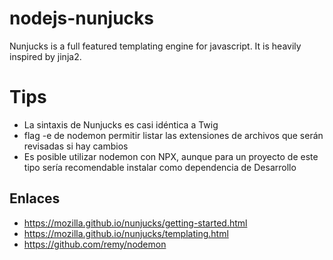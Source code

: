 # nodejs-nunjucks

Nunjucks is a full featured templating engine for javascript. It is heavily inspired by jinja2.


# Tips

- La sintaxis de Nunjucks es casi idéntica a Twig 
- flag -e de nodemon permitir listar las extensiones de archivos que serán revisadas si hay cambios
- Es posible utilizar nodemon con NPX, aunque para un proyecto de este tipo sería recomendable instalar como dependencia de Desarrollo


## Enlaces

- https://mozilla.github.io/nunjucks/getting-started.html
- https://mozilla.github.io/nunjucks/templating.html 
- https://github.com/remy/nodemon 

